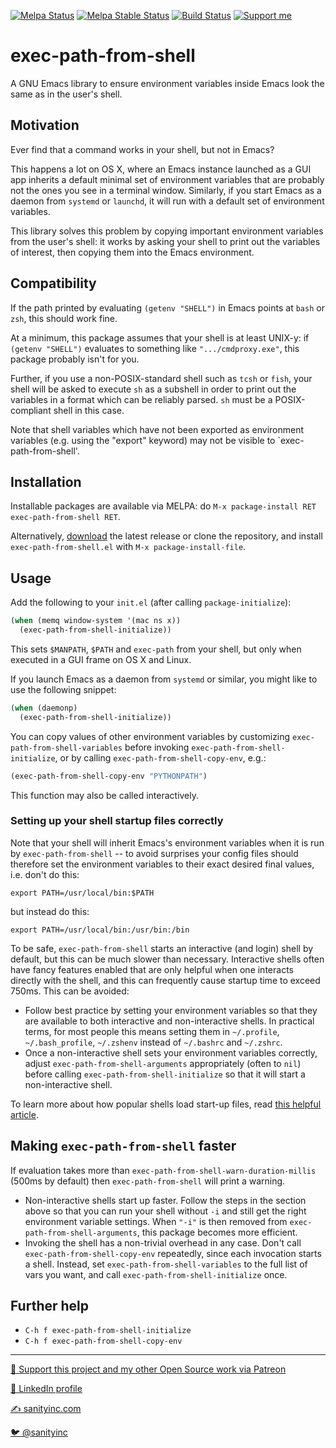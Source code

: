 [![Melpa Status](http://melpa.org/packages/exec-path-from-shell-badge.svg)](https://melpa.org/#/exec-path-from-shell)
[![Melpa Stable Status](http://stable.melpa.org/packages/exec-path-from-shell-badge.svg)](http://stable.melpa.org/#/exec-path-from-shell)
[![Build Status](https://github.com/purcell/exec-path-from-shell/workflows/CI/badge.svg)](https://github.com/purcell/exec-path-from-shell/actions)
<a href="https://www.patreon.com/sanityinc"><img alt="Support me" src="https://img.shields.io/badge/Support%20Me-%F0%9F%92%97-ff69b4.svg"></a>

# exec-path-from-shell


A GNU Emacs library to ensure environment variables inside Emacs look
the same as in the user's shell.

## Motivation

Ever find that a command works in your shell, but not in Emacs?

This happens a lot on OS X, where an Emacs instance launched as a GUI app inherits a
default minimal set of environment variables that are probably not the ones you see
in a terminal window. Similarly, if you start Emacs as a daemon from `systemd` or `launchd`,
it will run with a default set of environment variables.

This library solves this problem by copying important environment
variables from the user's shell: it works by asking your shell to print out the
variables of interest, then copying them into the Emacs environment.

## Compatibility

If the path printed by evaluating `(getenv "SHELL")` in Emacs points at `bash`
or `zsh`, this should work fine.

At a minimum, this package assumes that your shell is at least UNIX-y: if
`(getenv "SHELL")` evaluates to something like `".../cmdproxy.exe"`, this
package probably isn't for you.

Further, if you use a non-POSIX-standard shell such as `tcsh` or `fish`, your
shell will be asked to execute `sh` as a subshell in order to print
out the variables in a format which can be reliably parsed. `sh` must
be a POSIX-compliant shell in this case.

Note that shell variables which have not been exported as environment
variables (e.g. using the "export" keyword) may not be visible to
`exec-path-from-shell'.

## Installation

Installable packages are available via MELPA:  do
`M-x package-install RET exec-path-from-shell RET`.

Alternatively, [download][]
the latest release or clone the repository, and install
`exec-path-from-shell.el` with `M-x package-install-file`.

## Usage

Add the following to your `init.el` (after calling `package-initialize`):

```el
(when (memq window-system '(mac ns x))
  (exec-path-from-shell-initialize))
```

This sets `$MANPATH`, `$PATH` and `exec-path` from your shell, but only
when executed in a GUI frame on OS X and Linux.

If you launch Emacs as a daemon from `systemd` or similar, you
might like to use the following snippet:

```el
(when (daemonp)
  (exec-path-from-shell-initialize))
```

You can copy values of other environment variables by customizing
`exec-path-from-shell-variables` before invoking
`exec-path-from-shell-initialize`, or by calling
`exec-path-from-shell-copy-env`, e.g.:

```el
(exec-path-from-shell-copy-env "PYTHONPATH")
```

This function may also be called interactively.

### Setting up your shell startup files correctly

Note that your shell will inherit Emacs's environment variables when
it is run by `exec-path-from-shell` -- to avoid surprises your config
files should therefore set the environment variables to their exact
desired final values, i.e. don't do this:

```
export PATH=/usr/local/bin:$PATH
```

but instead do this:

```
export PATH=/usr/local/bin:/usr/bin:/bin
```

To be safe, `exec-path-from-shell` starts an interactive (and login)
shell by default, but this can be much slower than necessary.
Interactive shells often have fancy features enabled that are only
helpful when one interacts directly with the shell, and this can
frequently cause startup time to exceed 750ms.  This can be avoided:

* Follow best practice by setting your environment variables so that
  they are available to both interactive and non-interactive shells.
  In practical terms, for most people this means setting them in
  `~/.profile`, `~/.bash_profile`, `~/.zshenv` instead of `~/.bashrc`
  and `~/.zshrc`.
* Once a non-interactive shell sets your environment variables
  correctly, adjust `exec-path-from-shell-arguments` appropriately
  (often to `nil`) before calling `exec-path-from-shell-initialize` so
  that it will start a non-interactive shell.

To learn more about how popular shells load start-up files, read
[this helpful article](https://blog.flowblok.id.au/2013-02/shell-startup-scripts.html).

Making `exec-path-from-shell` faster
------------------------------------

If evaluation takes more than
`exec-path-from-shell-warn-duration-millis` (500ms by default) then
`exec-path-from-shell` will print a warning.

* Non-interactive shells start up faster. Follow the steps in the
  section above so that you can run your shell without `-i` and still
  get the right environment variable settings. When `"-i"` is then
  removed from `exec-path-from-shell-arguments`, this package becomes
  more efficient.
* Invoking the shell has a non-trivial overhead in any case. Don't
  call `exec-path-from-shell-copy-env` repeatedly, since each
  invocation starts a shell. Instead, set
  `exec-path-from-shell-variables` to the full list of vars you want,
  and call `exec-path-from-shell-initialize` once.

Further help
------------

* `C-h f exec-path-from-shell-initialize`
* `C-h f exec-path-from-shell-copy-env`


[download]: https://github.com/purcell/exec-path-from-shell/tags

<hr>


[💝 Support this project and my other Open Source work via Patreon](https://www.patreon.com/sanityinc)

[💼 LinkedIn profile](https://uk.linkedin.com/in/stevepurcell)

[✍ sanityinc.com](http://www.sanityinc.com/)

[🐦 @sanityinc](https://twitter.com/sanityinc)
